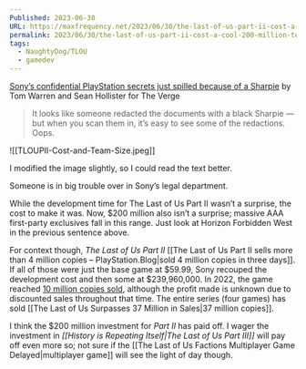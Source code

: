 ```yaml
---
Published: 2023-06-30
URL: https://maxfrequency.net/2023/06/30/the-last-of-us-part-ii-cost-a-cool-200-million-to-develop/
permalink: 2023/06/30/the-last-of-us-part-ii-cost-a-cool-200-million-to-develop/
tags:
  - NaughtyDog/TLOU
  - gamedev
---
```

[Sony’s confidential PlayStation secrets just spilled because of a Sharpie](https://www.theverge.com/2023/6/28/23777298/sony-ftc-microsoft-confidential-documents-marker-pen-scanner-oops) by Tom Warren and Sean Hollister for The Verge

> It looks like someone redacted the documents with a black Sharpie — but when you scan them in, it’s easy to see some of the redactions. Oops.

![[TLOUPII-Cost-and-Team-Size.jpeg]]

I modified the image slightly, so I could read the text better.

Someone is in big trouble over in Sony’s legal department.

While the development time for The Last of Us Part II wasn’t a surprise, the cost to make it was. Now, $200 million also isn’t a surprise; massive AAA first-party exclusives fall in this range. Just look at Horizon Forbidden West in the previous sentence above.

For context though, *The Last of Us Part II* [[The Last of Us Part II sells more than 4 million copies – PlayStation.Blog|sold 4 million copies in three days]]. If all of those were just the base game at $59.99, Sony recouped the development cost and then some at $239,960,000. In 2022, the game reached [10 million copies sold](https://blog.playstation.com/2022/06/09/the-growing-future-of-the-last-of-us/), although the profit made is unknown due to discounted sales throughout that time. The entire series (four games) has sold [[The Last of Us Surpasses 37 Million in Sales|37 million copies]].

I think the $200 million investment for *Part II* has paid off. I wager the investment in *[[History is Repeating Itself|The Last of Us Part III]]* will pay off even more so; not sure if the [[The Last of Us Factions Multiplayer Game Delayed|multiplayer game]] will see the light of day though.